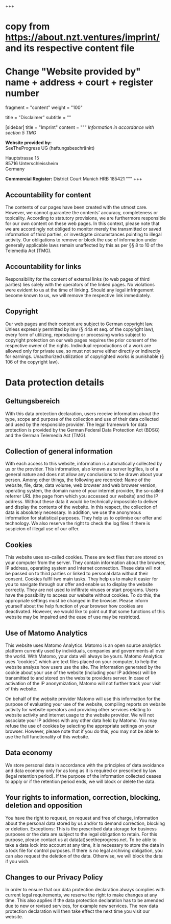 +++
# copy from https://about.nzt.ventures/imprint/ and its respective content file
# Change "Website provided by" name + address + court + register number
fragment = "content"
weight = "100"

title = "Disclaimer"
subtitle = ""

[sidebar]
  title = "Imprint"
  content = """
*Information in accordance with section 5 TMG*

**Website provided by:**  
SeeTheProgress UG (haftungsbeschränkt)

Hauptstrasse 15  
85716 Unterschleissheim  
Germany

**Commercial Register:**
District Court Munich
HRB 185421
"""
+++

## Accountability for content
The contents of our pages have been created with the utmost care. However, we cannot guarantee the contents' accuracy, completeness or topicality. According to statutory provisions, we are furthermore responsible for our own content on these web pages. In this context, please note that we are accordingly not obliged to monitor merely the transmitted or saved information of third parties, or investigate circumstances pointing to illegal activity. Our obligations to remove or block the use of information under generally applicable laws remain unaffected by this as per §§ 8 to 10 of the Telemedia Act (TMG).

## Accountability for links
Responsibility for the content of external links (to web pages of third parties) lies solely with the operators of the linked pages. No violations were evident to us at the time of linking. Should any legal infringement become known to us, we will remove the respective link immediately.

## Copyright
Our web pages and their content are subject to German copyright law. Unless expressly permitted by law (§ 44a et seq. of the copyright law), every form of utilizing, reproducing or processing works subject to copyright protection on our web pages requires the prior consent of the respective owner of the rights. Individual reproductions of a work are allowed only for private use, so must not serve either directly or indirectly for earnings. Unauthorized utilization of copyrighted works is punishable (§ 106 of the copyright law).

# Data protection details
## Geltungsbereich

With this data protection declaration, users receive information about the type, scope and purpose of the collection and use of their data collected and used by the responsible provider.
The legal framework for data protection is provided by the German Federal Data Protection Act (BDSG) and the German Telemedia Act (TMG).

## Collection of general information
With each access to this website, information is automatically collected by us or the provider. This information, also known as server logfiles, is of a general nature and does not allow any conclusions to be drawn about your person.
Among other things, the following are recorded: Name of the website, file, date, data volume, web browser and web browser version, operating system, the domain name of your internet provider, the so-called referrer URL (the page from which you accessed our website) and the IP address.
Without these data it would be technically impossible to deliver and display the contents of the website. In this respect, the collection of data is absolutely necessary. In addition, we use the anonymous information for statistical purposes. They help us to optimise our offer and technology. We also reserve the right to check the log files if there is suspicion of illegal use of our offer.

## Cookies
This website uses so-called cookies. These are text files that are stored on your computer from the server. They contain information about the browser, IP address, operating system and Internet connection. These data will not be passed on to third parties or linked to personal data without their consent.
Cookies fulfil two main tasks. They help us to make it easier for you to navigate through our offer and enable us to display the website correctly. They are not used to infiltrate viruses or start programs.
Users have the possibility to access our website without cookies. To do this, the appropriate settings must be changed in the browser. Please inform yourself about the help function of your browser how cookies are deactivated. However, we would like to point out that some functions of this website may be impaired and the ease of use may be restricted.

## Use of Matomo Analytics 
This website uses Matomo Analytics. Matomo is an open source analytics platform currently used by individuals, companies and governments all over the world. With Matomo, your data will always be yours. Matomo Analytics uses “cookies”, which are text files placed on your computer, to help the website analyze how users use the site. The information generated by the cookie about your use of the website (including your IP address) will be transmitted to and stored on the website providers server. In case of activation of the IP anonymization, Matomo will not further track your visit of this website.

On behalf of the website provider Matomo will use this information for the purpose of evaluating your use of the website, compiling reports on website activity for website operators and providing other services relating to website activity and internet usage to the website provider. We will not associate your IP address with any other data held by Matomo. You may refuse the use of cookies by selecting the appropriate settings on your browser. However, please note that if you do this, you may not be able to use the full functionality of this website.

## Data economy
We store personal data in accordance with the principles of data avoidance and data economy only for as long as it is required or prescribed by law (legal retention period). If the purpose of the information collected ceases to apply or if the retention period ends, we will block or delete the data.

## Your rights to information, correction, blocking, deletion and opposition
You have the right to request, on request and free of charge, information about the personal data stored by us and/or to demand correction, blocking or deletion. Exceptions: This is the prescribed data storage for business purposes or the data are subject to the legal obligation to retain.
For this purpose, please contact us at data(at)seetheprogress.net.
To be able to take a data lock into account at any time, it is necessary to store the data in a lock file for control purposes. If there is no legal archiving obligation, you can also request the deletion of the data. Otherwise, we will block the data if you wish.

## Changes to our Privacy Policy
In order to ensure that our data protection declaration always complies with current legal requirements, we reserve the right to make changes at any time. This also applies if the data protection declaration has to be amended due to new or revised services, for example new services. The new data protection declaration will then take effect the next time you visit our website.
